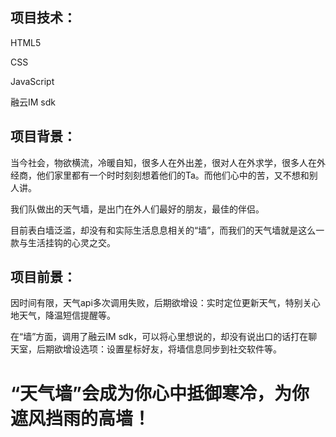 ## 项目技术：

HTML5

CSS

JavaScript

融云IM sdk

## 项目背景：

当今社会，物欲横流，冷暖自知，很多人在外出差，很对人在外求学，很多人在外经商，他们家里都有一个时时刻刻想着他们的Ta。而他们心中的苦，又不想和别人讲。

我们队做出的天气墙，是出门在外人们最好的朋友，最佳的伴侣。

目前表白墙泛滥，却没有和实际生活息息相关的“墙”，而我们的天气墙就是这么一款与生活挂钩的心灵之交。

## 项目前景：

因时间有限，天气api多次调用失败，后期欲增设：实时定位更新天气，特别关心地天气，降温短信提醒等。

在“墙”方面，调用了融云IM sdk，可以将心里想说的，却没有说出口的话打在聊天室，后期欲增设选项：设置星标好友，将墙信息同步到社交软件等。



# “天气墙”会成为你心中抵御寒冷，为你遮风挡雨的高墙！